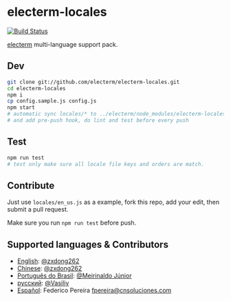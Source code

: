 # electerm-locales

[![Build Status](https://travis-ci.org/electerm/electerm-locales.svg?branch=release)](https://travis-ci.org/electerm/electerm-locales)

[electerm](https://electerm.html5beta.com) multi-language support pack.

## Dev

```bash
git clone git://github.com/electerm/electerm-locales.git
cd electerm-locales
npm i
cp config.sample.js config.js
npm start
# automatic sync locales/* to ../electerm/node_modules/electerm-locales/locales/ for test
# and add pre-push hook, do lint and test before every push
```

## Test

```bash
npm run test
# test only make sure all locale file keys and orders are match.
```

## Contribute

Just use `locales/en_us.js` as a example, fork this repo, add your edit, then submit a pull request.

Make sure you run `npm run test` before push.

## Supported languages & Contributors

- [English](locales/en_us.js): [@zxdong262](https://github.com/zxdong262)
- [Chinese](locales/zh_cn.js): [@zxdong262](https://github.com/zxdong262)
- [Português do Brasil](locales/pt_br.js): [@Meirinaldo Júnior](https://github.com/meirinaldojunior)
- [русский](locales/ru_ru.js): [@Vasiliy](https://github.com/TheLetslook)
- [Español](locales/es_es.js): Federico Pereira <fpereira@cnsoluciones.com>
